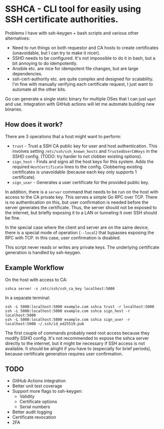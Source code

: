 # SSHCA - CLI tool for easily using SSH certificate authorities.

Problems I have with ssh-keygen + bash scripts and various other alternatives:
* Need to run things on both requestor and CA hosts to create certificates (unavoidable, but I can try to make it nicer).
* SSHD needs to be configured. It's not impossible to do it in bash, but a bit annoying to do idempotently.
* Ansible etc. are nice for idempotent file changes, but are large dependencies.
* ssh-cert-authority etc. are quite complex and designed for scalability. I'm fine with manually verifying each certificate request, I just want to automate all the other bits.

Go can generate a single static binary for multiple OSes that I can just `wget` and use. Integration with GitHub actions will let me automate building new binaries.

## How does it work?

There are 3 operations that a host might want to perform:
* `trust` - Trust a SSH CA public key for user and host authentication. This involves setting `/etc/ssh/ssh_known_hosts` and `TrustedUserCAKeys` in the SSHD config. (TODO: try harder to not clobber existing options).
* `sign_host` - Finds and signs all the host keys for this system. Adds the required `HostCertificate` lines to the config. Clobbering existing certificates is unavoidable (because each key only supports 1 certificate).
* `sign_user` - Generates a user certificate for the provided public key.

In addition, there is a `server` command that needs to be run on the host with access to the CA private key. This serves a simple Go RPC over TCP. There is no authentication on this, but user confirmation is needed before the server generates the certificate. Thus, the server should not be exposed to the internet, but briefly exposing it to a LAN or tunneling it over SSH should be fine.

In the special case where the client and server are on the same device, there is a special mode of operation (`--local`) that bypasses exposing the RPC with TCP. In this case, user confirmation is disabled.

This script never reads or writes any private keys. The underlying certificate generation is handled by ssh-keygen.

## Example Workflow

On the host with access to CA:
```
sshca server -s /etc/ssh/ssh_ca_key localhost:5000
```

In a separate terminal:
```
ssh -L 5000:localhost:5000 example.com sshca trust -r localhost:5000
ssh -L 5000:localhost:5000 example.com sshca sign_host -r localhost:5000
ssh -L 5000:localhost:5000 example.com sshca sign_user -r localhost:5000 ~/.ssh/id_ed25519.pub
```

The first couple of commands probably need root access because they modify SSHD config. It's not recommended to expose the sshca server directly to the internet, but it might be necessary if SSH access is not available. It should be alright if you have to (especially for brief periods), because certificate generation requires user confirmation.

## TODO
* GitHub Actions integration
* Better unit test coverage
* Support more flags to ssh-keygen:
  * Validity
  * Certificate options
  * Serial numbers
* Better audit logging
* Certificate revocation
* 2FA